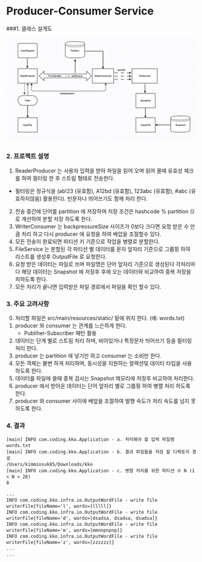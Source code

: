 # Producer-Consumer Service

###1. 클래스 설계도

![gener](src/main/resources/image/class.png)

### 2. 프로젝트 설명
1. ReaderProducer 는 사용자 입력을 받아 파일을 읽어 오며 읽어 올때 유효성 체크를 하여 필터링 한 후 스트림 형태로 전송한다.
 - 필터링은 정규식을 (ab!23 (유효함), A12bd (유효함), 123abc (유효함), #abc (유효하지않음)  활용한다). 빈문자나 띄어쓰기도 함께 처리 한다.
2. 전송 중간에 단어를 partition 에 저장하며 저장 조건은 hashcode % partition 으로 계산하여 분할 저장 하도록 한다.
3. WriterConsumer 는 backpressureSize 사이즈가 0보다 크다면 요청 받은 수 만큼 처리 하고 다시 producer 에 요청을 하여 배압을 조절할수 있다.
4. 모든 전송이 완료되면 파티션 키 기준으로 작업을 병렬로 분할한다.
5. FileService 는 분할된 각 파티션 별 데이터를 문자 앞자리 기준으로 그룹핑 하여 리스트를 생성후 OutputFile 로 요청한다.
6. 요청 받은 데이터는 파일로 쓰며 파일명은 단어 앞자리 기준으로 생성된다 각처리마다 해당 데이터는 Snapshot 에 저장후 후에 오는 데이터와 비교하여 중복 저장을 피하도록 한다.
7. 모든 처리가 끝나면 입력받은 파일 경로에서 파일을 확인 할수 있다.

### 3. 주요 고려사항
0. 처리할 파일은 src/main/resources/static/ 밑에 위치 한다. (예: words.txt)
1. producer 와 consumer 는 관계를 느슨하게 한다.
   - Publiher-Subscriber 패턴 활용
2. 데이터는 단계 별로 스트림 처리 하며, 비어있거나 특정문자 띄어쓰기 등을 필터링 처리 한다.
3. producer 는 partition 에 넣기만 하고 consumer 는 소비만 한다.
4. 모든 객체는 불변 하게 처리하며, 동시성을 지원하는 컬렉션및 데이터 타입을 사용하도록 한다.
5. 데이터를 파일에 쓸때 중복 검사는 Snapshot 메모리에 저장후 비교하여 처리한다.
6. producer 에서 받아온 데이터는 단어 앞자리 별로 그룹핑 하여 병렬 처리 하도록 한다.
7. producer 와 consumer 사이에 배앞을 조절하여 발행 속도가 처리 속도를 넘지 못하도록 한다.

### 4. 결과
~~~~
[main] INFO com.coding.kko.Application - a. 처리해야 할 입력 파일명
words.txt
[main] INFO com.coding.kko.Application - b. 결과 파일들을 저장 할 디렉토리 경로
/Users/kimminsuk85/Downloads/kko
[main] INFO com.coding.kko.Application - c. 병렬 처리를 위한 파티션 수 N (1 < N < 28)
8
~~~~

~~~~
...
INFO com.coding.kko.infra.io.OutputWordFile - write file writerFile{fileName='l', words=[lllll]}
INFO com.coding.kko.infra.io.OutputWordFile - write file writerFile{fileName='d', words=[dsadsa, dsadsa, dsadsa]}
INFO com.coding.kko.infra.io.OutputWordFile - write file writerFile{fileName='m', words=[mmnnpnpnp]}
INFO com.coding.kko.infra.io.OutputWordFile - write file writerFile{fileName='z', words=[zzzzzz]}
...
...
~~~~